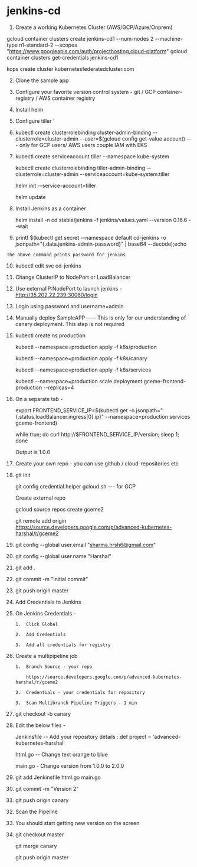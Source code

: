 # jenkins-cd


1.  Create a working Kubernetes Cluster (AWS/GCP/Azure/Onprem)
 
 gcloud container clusters create jenkins-cd1 --num-nodes 2 --machine-type n1-standard-2 --scopes "https://www.googleapis.com/auth/projecthosting,cloud-platform"
 gcloud container clusters get-credentials jenkins-cd1
 
 kops create cluster kubernetesfederatedcluster.com
 
2.  Clone the sample app 

3.  Configure your favorite version control system - git / GCP container-registry / AWS container registry

4.  Install helm 

5.  Configure tiller '

6.  kubectl create clusterrolebinding cluster-admin-binding --clusterrole=cluster-admin --user=$(gcloud config get-value account)  --- only for GCP users/ AWS users couple IAM with EKS 

7.  kubectl create serviceaccount tiller --namespace kube-system

    kubectl create clusterrolebinding tiller-admin-binding --clusterrole=cluster-admin --serviceaccount=kube-system:tiller
    
    helm init --service-account=tiller
    
    helm update
    
8.  Install Jenkins as a container

    helm install -n cd stable/jenkins -f jenkins/values.yaml --version 0.16.6 --wait
    
9.    printf $(kubectl get secret --namespace default cd-jenkins -o jsonpath="{.data.jenkins-admin-password}" | base64 --decode);echo
      
    The above command prints password for jenkins 

10. kubectl edit svc cd-jenkins

11. Change ClusterIP to NodePort or LoadBalancer

12. Use externalIP:NodePort to launch jenkins - http://35.202.22.239:30060/login

13. Login using password and username=admin

14. Manually deploy SampleAPP ---- This is only for our understanding of canary deployment. This step is not required

15. kubectl create ns production
    
    kubectl --namespace=production apply -f k8s/production
    
    kubectl --namespace=production apply -f k8s/canary
    
    kubectl --namespace=production apply -f k8s/services
    
    kubectl --namespace=production scale deployment gceme-frontend-production --replicas=4

16. On a separate tab - 

    export FRONTEND_SERVICE_IP=$(kubectl get -o jsonpath="{.status.loadBalancer.ingress[0].ip}"  --namespace=production services gceme-frontend)
    
    while true; do curl http://$FRONTEND_SERVICE_IP/version; sleep 1;  done

    Output is 1.0.0
    
17. Create your own repo - you can use github / cloud-repositories etc

18. git init 

    git config credential.helper gcloud.sh --- for GCP
    
    Create external repo
    
    gcloud source repos create gceme2
    
     git remote add origin https://source.developers.google.com/p/advanced-kubernetes-harshal/r/gceme2

19. git config --global user.email "sharma.hrsh6@gmail.com"

20. git config --global user.name "Harshal" 

21. git add .

22. git commit -m "Initial commit"

23. git push origin master

23. Add Credentials to Jenkins

24. On Jenkins Credentials - 
    
        1.  Click Global
        
        2.  Add Credentials
        
        3.  Add all credentials for registry 
        
25. Create a multipipeline job
        
        1.  Branch Source - your repo
        
            https://source.developers.google.com/p/advanced-kubernetes-harshal/r/gceme2
            
        2.  Credentials - your credentials for repository
        
        3.  Scan Multibranch Pipeline Triggers - 1 min 
        
26. git checkout -b canary

27. Edit the below files - 

    Jenkinsfile  -- Add your repository details  : def project = 'advanced-kubernetes-harshal'

    html.go -- Change text orange to blue
    
    main.go  - Change version from 1.0.0 to 2.0.0
    
28. git add Jenkinsfile html.go main.go

29. git commit -m "Version 2"

30. git push origin canary

31. Scan the Pipeline 

32. You should start getting new version on the screen

33. git checkout master

    git merge canary
    
    git push origin master





